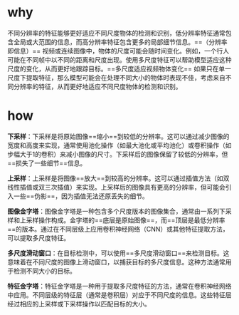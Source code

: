 # why
不同分辨率的特征能够更好适应不同尺度物体的检测和识别，低分辨率特征通常包含全局或大范围的信息，而高分辨率特征包含更多的局部细节信息。==（分辨率即信息）==
视频或连续图像中，物体的尺度可能会随时间变化。例如，一个行人可能在不同帧中以不同的距离和尺度出现。使用多尺度特征可以帮助模型适应这种尺度的变化，从而更好地跟踪目标。==多尺度适应视频物体变化==
如果只在单一尺度下提取特征，那么模型可能会在处理不同大小的物体时表现不佳，考虑来自不同分辨率的特征，从而更好地适应不同尺度物体的检测和识别。


# how
**下采样**：下采样是将原始图像==缩小==到较低的分辨率。这可以通过减少图像的宽度和高度来实现，通常使用池化操作（如最大池化或平均池化）或卷积操作（如步幅大于1的卷积）来减小图像的尺寸。下采样后的图像保留了较低的分辨率，但==损失了一些细节==信息。

**上采样**：上采样是将图像==放大==到较高的分辨率。这可以通过插值方法（如双线性插值或双三次插值）来实现。上采样后的图像具有更高的分辨率，但可能会引入一些==伪影==，因为插值无法还原丢失的细节。

**图像金字塔**：图像金字塔是一种包含多个尺度版本的图像集合，通常由一系列下采样和上采样操作构成。金字塔的==底层是原始图像==，而==顶层是最低分辨率==的版本。通过在不同层级上应用卷积神经网络（CNN）或其他特征提取方法，可以提取多尺度特征。

**多尺度滑动窗口**：在目标检测中，可以使用==多尺度滑动窗口==来检测目标。这意味着在不同尺度的图像上滑动窗口，以捕获目标的多尺度信息。这种方法通常用于检测不同大小的目标。   

**特征金字塔**：特征金字塔是一种用于提取多尺度特征的方法，通常在卷积神经网络中应用。不同层级的特征层（通常是卷积层）对应于不同尺度的信息。这些特征层经过相应的上采样或下采样操作以匹配目标的大小。